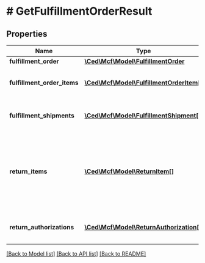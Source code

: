 # # GetFulfillmentOrderResult

## Properties

Name | Type | Description | Notes
------------ | ------------- | ------------- | -------------
**fulfillment_order** | [**\Ced\Mcf\Model\FulfillmentOrder**](FulfillmentOrder.md) |  |
**fulfillment_order_items** | [**\Ced\Mcf\Model\FulfillmentOrderItem[]**](FulfillmentOrderItem.md) | An array of fulfillment order item information. |
**fulfillment_shipments** | [**\Ced\Mcf\Model\FulfillmentShipment[]**](FulfillmentShipment.md) | An array of fulfillment shipment information. | [optional]
**return_items** | [**\Ced\Mcf\Model\ReturnItem[]**](ReturnItem.md) | An array of items that Amazon accepted for return. Returns empty if no items were accepted for return. |
**return_authorizations** | [**\Ced\Mcf\Model\ReturnAuthorization[]**](ReturnAuthorization.md) | An array of return authorization information. |

[[Back to Model list]](../../README.md#models) [[Back to API list]](../../README.md#endpoints) [[Back to README]](../../README.md)
